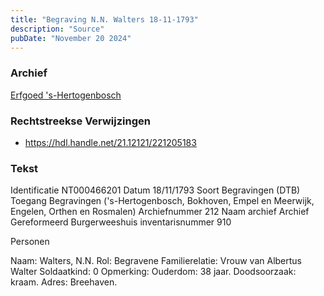 ```yaml
---
title: "Begraving N.N. Walters 18-11-1793"
description: "Source"
pubDate: "November 20 2024"
---
```


### Archief
[Erfgoed 's-Hertogenbosch](https://www.erfgoedshertogenbosch.nl/)

### Rechtstreekse Verwijzingen
- https://hdl.handle.net/21.12121/221205183

### Tekst
Identificatie NT000466201
Datum 18/11/1793
Soort Begravingen (DTB)
Toegang Begravingen ('s-Hertogenbosch, Bokhoven, Empel en Meerwijk, Engelen, Orthen en Rosmalen)
Archiefnummer 212
Naam archief Archief Gereformeerd Burgerweeshuis
inventarisnummer 910

Personen  

Naam:  Walters, N.N.
Rol:  Begravene
Familierelatie:  Vrouw van Albertus Walter
Soldaatkind:  0
Opmerking:  Ouderdom: 38 jaar. Doodsoorzaak: kraam. Adres: Breehaven.